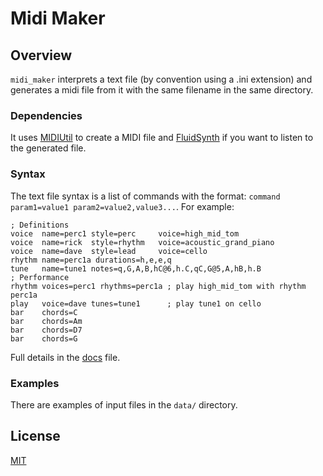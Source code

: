 # Midi Maker
## Overview
`midi_maker` interprets a text file (by convention using a .ini extension) and generates a midi file from it with the same filename in the same directory.
### Dependencies
It uses [MIDIUtil](https://midiutil.readthedocs.io/) to create a MIDI file and [FluidSynth](https://www.fluidsynth.org/) if you want to listen to the generated file.
### Syntax
The text file syntax is a list of commands with the format: `command param1=value1 param2=value2,value3...`.
For example:
```
; Definitions
voice  name=perc1 style=perc     voice=high_mid_tom
voice  name=rick  style=rhythm   voice=acoustic_grand_piano
voice  name=dave  style=lead     voice=cello
rhythm name=perc1a durations=h,e,e,q
tune   name=tune1 notes=q,G,A,B,hC@6,h.C,qC,G@5,A,hB,h.B
; Performance
rhythm voices=perc1 rhythms=perc1a ; play high_mid_tom with rhythm perc1a
play   voice=dave tunes=tune1      ; play tune1 on cello
bar    chords=C
bar    chords=Am
bar    chords=D7
bar    chords=G
```
Full details in the [docs](DOCS.md) file.

### Examples
There are examples of input files in the `data/` directory.

## License
[MIT](LICENSE.txt)
